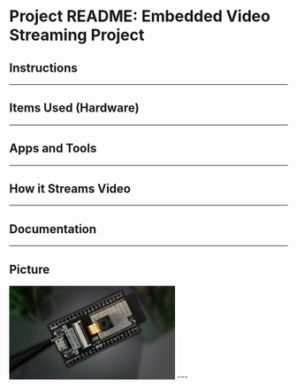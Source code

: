 # Project README: Embedded Video Streaming Project

## Instructions
---

## Items Used (Hardware)
---

## Apps and Tools
---

## How it Streams Video
---

## Documentation
---

## Picture
<img src="images/img1.jpeg" alt="Embedded Video Streaming Project" width="300">
---
